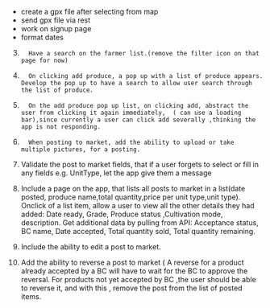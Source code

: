 -  create a gpx file after selecting from map
-  send gpx file via rest
-  work on signup page 
- format dates



3.       Have a search on the farmer list.(remove the filter icon on that page for now)

6.       On clicking add produce, a pop up with a list of produce appears. Develop the pop up to have a search to allow user search through the list of produce.

7.       On the add produce pop up list, on clicking add, abstract the user from clicking it again immediately,  ( can use a loading bar),since currently a user can click add severally ,thinking the app is not responding.

8.       When posting to market, add the ability to upload or take multiple pictures, for a posting.

10.   Validate the post to market fields, that if a user forgets to select  or fill in any fields e.g. UnitType, let the app give them a message

11.   Include a page on the app, that lists all posts to market in a list(date posted, produce name,total quantity,price per unit type,unit type). Onclick of a list item, allow a user to view all the other details they had added: Date ready, Grade, Produce status ,Cultivation mode, description. Get additional data by pulling from API: Acceptance status, BC name, Date accepted, Total quantity sold, Total quantity remaining.

12.    Include the ability to edit a post to market.

13.   Add the ability to reverse a post to market ( A reverse for a product already accepted by a BC will have to wait for the BC to approve the reversal. For products not yet accepted by BC ,the user should be able to reverse it, and with this , remove the post from the list of posted items.